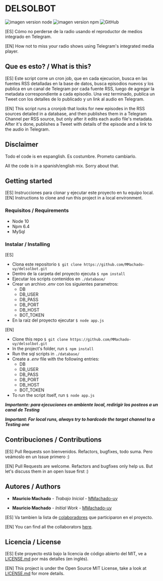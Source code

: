 # DELSOLBOT

![imagen version node](https://img.shields.io/badge/node-v10.10.0-green.svg "Nodejs")
![imagen version npm](https://img.shields.io/badge/npm-v6.4.1-green.svg "npm")
![GitHub](https://img.shields.io/github/license/mashape/apistatus.svg)

[ES]
Cómo no perderse de la radio usando el reproductor de medios integrado en Telegram.

[EN]
How not to miss your radio shows using Telegram's integrated media player.

## Que es esto? / What is this?

[ES]
Este script corre un cron job, que en cada ejecucion, busca en las fuentes RSS detalladas en la base de datos, busca episodios nuevos y los publica en un canal de Telegram por cada fuente RSS, luego de agregar la metadata correspondiente a cada episodio. Una vez terminado, publica un Tweet con los detalles de lo publicado y un link al audio en Telegram.

[EN]
This script runs a cronjob that looks for new episodes in the RSS sources detailed in a database, and then publishes them in a Telegram Channel per RSS source, but only after it edits each audio file's metadata. After it's done, publishes a Tweet with details of the episode and a link to the audio in Telegram.

## Disclaimer

Todo el code is en espanglish. Es costumbre. Prometo cambiarlo.

All the code is in a spanish/english mix. Sorry about that.

## Getting started

[ES]
Instrucciones para clonar y ejecutar este proyecto en tu equipo local.
[EN]
Instructions to clone and run this project in a local environment.

### Requisitos / Requirements

- Node 10
- Npm 6.4
- MySql

### Instalar / Installing

[ES]

- Clona este repositorio `$ git clone https://github.com/MMachado-uy/delsolbot.git`
- Dentro de la carpeta del proyecto ejecuta `$ npm install`
- Ejecutar los scripts contenidos en `./database/`
- Crear un archivo _.env_ con los siguientes parametros:
    - DB
    - DB_USER
    - DB_PASS
    - DB_PORT
    - DB_HOST
    - BOT_TOKEN
- En la raíz del proyecto ejecutar `$ node app.js`

[EN]

- Clone this repo `$ git clone https://github.com/MMachado-uy/delsolbot.git`
- In the project's folder, run `$ npm install`
- Run the sql scripts in `./database/`
- Create a _.env_ file with the following entries:
    - DB
    - DB_USER
    - DB_PASS
    - DB_PORT
    - DB_HOST
    - BOT_TOKEN
- To run the script itself, run `$ node app.js`

***Importante: para ejecuciones en ambiente local, redirigir los posteos a un canal de Testing***

***Important: For local runs, always try to hardcode the target channel to a Testing one***

## Contribuciones / Contributions

[ES]
Pull Requests son bienvenidos.
Refactors, bugfixes, todo suma. Pero veámoslo en un Issue primero :)

[EN]
Pull Requests are welcome.
Refactors and bugfixes only help us. But let's discuss them in an open Issue first :)

## Autores / Authors

- **Mauricio Machado** - *Trabajo Inicial* - [MMachado-uy](https://github.com/MMachado-uy)

- **Mauricio Machado** - *Initial Work* - [MMachado-uy](https://github.com/MMachado-uy)

[ES]
Va tambien la lista de [colaboradores](https://github.com/MMachado-uy/delsolbot/graphs/contributors) que participaron en el proyecto.

[EN]
You can find all the collaborators [here](https://github.com/MMachado-uy/delsolbot/graphs/contributors).

## Licencia / License

[ES]
Este proyecto está bajo la licencia de código abierto del MIT, ve a  [LICENSE.md](LICENSE.md) por más detalles (en inglés).

[EN]
This project is under the Open Source MIT License, take a look at [LICENSE.md](LICENSE.md) for more details.
